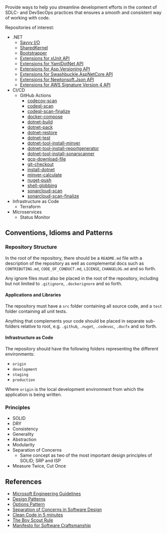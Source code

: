 Provide ways to help you streamline development efforts in the context of SDLC- and DevSecOps practices that ensures a smooth and consistent way of working with code.

Repositories of interest:

- .NET
  - [Savvy I/O](https://github.com/codebeltnet/savvyio)
  - [SharedKernel](https://github.com/codebeltnet/shared-kernel)
  - [Bootstrapper](https://github.com/codebeltnet/bootstrapper)
  - [Extensions for xUnit API](https://github.com/codebeltnet/xunit)
  - [Extensions for YamlDotNet API](https://github.com/codebeltnet/yamldotnet)
  - [Extensions for Asp.Versioning API](https://github.com/codebeltnet/asp-versioning)
  - [Extensions for Swashbuckle.AspNetCore API](https://github.com/codebeltnet/swashbuckle-aspnetcore)
  - [Extensions for Newtonsoft.Json API](https://github.com/codebeltnet/newtonsoft-json)
  - [Extensions for AWS Signature Version 4 API](https://github.com/codebeltnet/aws-signature-v4)
- CI/CD
  - GitHub Actions
    - [codecov-scan](https://github.com/codebeltnet/codecov-scan)
    - [codeql-scan](https://github.com/codebeltnet/codeql-scan)
    - [codeql-scan-finalize](https://github.com/codebeltnet/codeql-scan-finalize)
    - [docker-compose](https://github.com/codebeltnet/docker-compose)
    - [dotnet-build](https://github.com/codebeltnet/dotnet-build)
    - [dotnet-pack](https://github.com/codebeltnet/dotnet-pack)
    - [dotnet-restore](https://github.com/codebeltnet/dotnet-restore)
    - [dotnet-test](https://github.com/codebeltnet/dotnet-test)
    - [dotnet-tool-install-minver](https://github.com/codebeltnet/dotnet-tool-install-minver)
    - [dotnet-tool-install-reportgenerator](https://github.com/codebeltnet/dotnet-tool-install-reportgenerator)
    - [dotnet-tool-install-sonarscanner](https://github.com/codebeltnet/dotnet-tool-install-sonarscanner)
    - [gcp-download-file](https://github.com/codebeltnet/gcp-download-file)
    - [git-checkout](https://github.com/codebeltnet/git-checkout)
    - [install-dotnet](https://github.com/codebeltnet/install-dotnet)
    - [minver-calculate](https://github.com/codebeltnet/minver-calculate)
    - [nuget-push](https://github.com/codebeltnet/nuget-push)
    - [shell-globbing](https://github.com/codebeltnet/shell-globbing)
    - [sonarcloud-scan](https://github.com/codebeltnet/sonarcloud-scan)
    - [sonarcloud-scan-finalize](https://github.com/codebeltnet/sonarcloud-scan-finalize)
- Infrastructure as Code
  - Terraform
- Microservices
  - Status Monitor

## Conventions, Idioms and Patterns

### Repository Structure

In the root of the repository, there should be a `README.md` file with a description of the repository as well as complemental docs such as `CONTRIBUTING.md`, `CODE_OF_CONDUCT.md`, `LICENSE`, `CHANGELOG.md` and so forth.

Any ignore files must also be placed in the root of the repository, including but not limited to `.gitignore`, `.dockerignore` and so forth.

#### Applications and Libraries

The repository must have a `src` folder containing all source code, and a `test` folder containing all unit tests.

Anything that complements your code should be placed in separate sub-folders relative to root, e.g. `.github`, `.nuget`, `.codevoc`, `.docfx` and so forth.

#### Infrastructure as Code

The repository should have the following folders representing the different environments:

- `origin`
- `development`
- `staging`
- `production`

Where `origin` is the local development environment from which the application is being written.

### Principles

- SOLID
- DRY
- Consistency
- Generality
- Abstraction
- Modularity
- Separation of Concerns
  - Same concept as two of the most important design principles of SOLID; SRP and ISP
- Measure Twice, Cut Once

## References

- [Microsoft Engineering Guidelines](https://github.com/dotnet/aspnetcore/wiki/Engineering-guidelines)
- [Design Patterns](https://refactoring.guru/design-patterns)
- [Options Pattern](https://learn.microsoft.com/en-us/aspnet/core/fundamentals/configuration/options?view=aspnetcore-8.0)
- [Separation of Concerns in Software Design](https://nalexn.github.io/separation-of-concerns/)
- [Clean Code in 5 minutes](https://issuu.com/softhouse/docs/cleancode_5minutes_120523)
- [The Boy Scout Rule](https://biratkirat.medium.com/step-8-the-boy-scout-rule-robert-c-martin-uncle-bob-9ac839778385)
- [Manifesto for Software Craftsmanship](https://manifesto.softwarecraftsmanship.org/)
